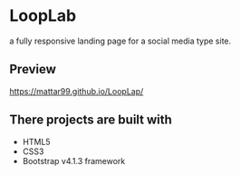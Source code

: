 # LoopLab

a fully responsive landing page for a social media type site.

## Preview 

https://mattar99.github.io/LoopLap/

## There projects are built with

* HTML5
* CSS3
* Bootstrap v4.1.3 framework

